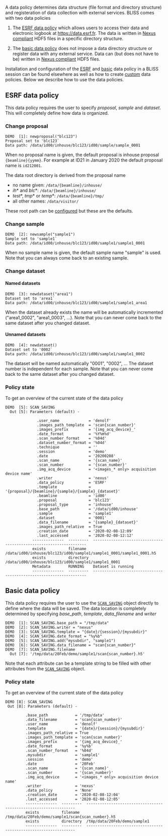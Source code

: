 A data policy determines data structure (file format and directory structure) and registeration of data collection with external services. BLISS comes with two data policies

1. The [ESRF data policy](#esrf-data-policy) which allows users to access their data and electronic logbook at https://data.esrf.fr. The data is written in [Nexus compliant](https://www.nexusformat.org/) HDF5 files in a specific directory structure. 

2. The [basic data policy](#basic-data-policy) does not impose a data directory structure or register data with any external service. Data can (but does not have to be) written in [Nexus compliant](https://www.nexusformat.org/) HDF5 files.

Installation and configuration of the [ESRF](data_policy_dev_esrf.md) and [basic](data_policy_dev_basic.md) data policy in a BLISS session can be found elsewhere as well as how to create [custom](data_policy_dev_custom.md) data policies. Below we describe how to use the data policies.

## ESRF data policy

This data policy requires the user to specify *proposal*, *sample* and *dataset*. This will completely define how data is organized.

### Change proposal

```
DEMO  [1]: newproposal("blc123")
Proposal set to 'blc123`
Data path: /data/id00/inhouse/blc123/id00/sample/sample_0001
```
When no proposal name is given, the default proposal is inhouse proposal `{beamline}{yymm}`. For example at ID21 in January 2020 the default proposal name is `id212001`.

The data root directory is derived from the proposal name

* no name given: `/data/{beamline}/inhouse/`
* *ih** and *blc**: `/data/{beamline}/inhouse/`
* *test**, *tmp** or *temp**: `/data/{beamline}/tmp/`
* all other names: `/data/visitor/`

These root path can be [configured](data_policy_dev_esrf.md#configuration) but these are the defaults.

### Change sample

```
DEMO  [2]: newsample("sample1")
Sample set to 'sample1`
Data path: /data/id00/inhouse/blc123/id00/sample1/sample1_0001
```

When no sample name is given, the default sample name "sample" is used. Note that you can always come back to an existing sample.

### Change dataset

#### Named datasets

```
DEMO  [3]: newdataset("area1")
Dataset set to 'area1`
Data path: /data/id00/inhouse/blc123/id00/sample1/sample1_area1
```

When the dataset already exists the name will be automatically incremented ("area1_0002", "area1_0003", ...). Note that you can never come back to the same dataset after you changed dataset.

#### Unnamed datasets

```
DEMO  [4]: newdataset()
Dataset set to '0002`
Data path: /data/id00/inhouse/blc123/id00/sample1/sample1_0002
```

The dataset will be named automatically "0001", "0002", ... The dataset number is independent for each sample. Note that you can never come back to the same dataset after you changed dataset.

### Policy state

To get an overview of the current state of the data policy

```
DEMO  [5]: SCAN_SAVING
  Out [5]: Parameters (default) - 
            
              .user_name             = 'denolf'
              .images_path_template  = 'scan{scan_number}'
              .images_prefix         = '{img_acq_device}_'
              .date_format           = '%Y%m%d'
              .scan_number_format    = '%04d'
              .dataset_number_format = '%04d'
              .technique             = ''
              .session               = 'demo'
              .date                  = '20200208'
              .scan_name             = '{scan_name}'
              .scan_number           = '{scan_number}'
              .img_acq_device        = '<images_* only> acquisition device name'
              .writer                = 'nexus'
              .data_policy           = 'ESRF'
              .template              = '{proposal}/{beamline}/{sample}/{sample}_{dataset}'
              .beamline              = 'id00'
              .proposal              = 'blc123'
              .proposal_type         = 'inhouse'
              .base_path             = '/data/id00/inhouse'
              .sample                = 'sample1'
              .dataset               = '0001'
              .data_filename         = '{sample}_{dataset}'
              .images_path_relative  = True
              .creation_date         = '2020-02-08-12:09'
              .last_accessed         = '2020-02-08-12:12'
            --------------  ---------  -------------------------------------------------------------------
            exists          filename   /data/id00/inhouse/blc123/id00/sample1/sample1_0001/sample1_0001.h5
            exists          directory  /data/id00/inhouse/blc123/id00/sample1/sample1_0001
            Metadata        RUNNING    Dataset is running
            --------------  ---------  -------------------------------------------------------------------
```

## Basic data policy

This data policy requires the user to use the [`SCAN_SAVING`](data_policy_dev_basic.md#scan_saving) object directly to define where the data will be saved. The data location is completely determined by specifying *base_path*, *template*, *data_filename* and *writer*

```
DEMO  [1]: SCAN_SAVING.base_path = "/tmp/data"
DEMO  [2]: SCAN_SAVING.writer = "nexus"
DEMO  [3]: SCAN_SAVING.template = "{date}/{session}/{mysubdir}"
DEMO  [4]: SCAN_SAVING.date_format = "%y%b"
DEMO  [5]: SCAN_SAVING.add("mysubdir", "sample1")
DEMO  [6]: SCAN_SAVING.data_filename = "scan{scan_number}"
DEMO  [7]: SCAN_SAVING.filename
  Out [7]: '/tmp/data/20Feb/demo/sample1/scan{scan_number}.h5'
```

Note that each attribute can be a template string to be filled with other attributes from the [`SCAN_SAVING`](data_policy_dev_basic.md#scan_saving) object.

### Policy state

To get an overview of the current state of the data policy

```
DEMO [8]: SCAN_SAVING
 Out [8]: Parameters (default) - 
         
         .base_path            = '/tmp/data'
         .data_filename        = 'scan{scan_number}'
         .user_name            = 'denolf'
         .template             = '{date}/{session}/{mysubdir}'
         .images_path_relative = True
         .images_path_template = 'scan{scan_number}'
         .images_prefix        = '{img_acq_device}_'
         .date_format          = '%y%b'
         .scan_number_format   = '%04d'
         .mysubdir             = 'sample1'
         .session              = 'demo'
         .date                 = '20Feb'
         .scan_name            = '{scan_name}'
         .scan_number          = '{scan_number}'
         .img_acq_device       = '<images_* only> acquisition device name'
         .writer               = 'nexus'
         .data_policy          = 'None'
         .creation_date        = '2020-02-08-12:04'
         .last_accessed        = '2020-02-08-12:05'
         --------------  ---------  -----------------------------------------------------------------
         exists          filename   /tmp/data/20Feb/demo/sample1/scan{scan_number}.h5
         exists          directory  /tmp/data/20Feb/demo/sample1
         --------------  ---------  -----------------------------------------------------------------
```
